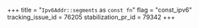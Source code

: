 +++
title = "`Ipv6Addr::segments` as `const fn`"
flag = "const_ipv6"
tracking_issue_id = 76205
stabilization_pr_id = 79342
+++
